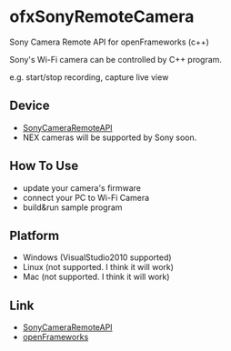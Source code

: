 ofxSonyRemoteCamera
===================

Sony Camera Remote API for openFrameworks (c++)

Sony's Wi-Fi camera can be controlled by C++ program.

e.g. start/stop recording, capture live view

Device
----------
- [SonyCameraRemoteAPI](http://camera.developer.sony.com/ "Sony Camera Remote API")
- NEX cameras will be supported by Sony soon.

How To Use
----------
- update your camera's firmware
- connect your PC to Wi-Fi Camera
- build&run sample program

Platform
----------
- Windows (VisualStudio2010 supported) 
- Linux (not supported. I think it will work) 
- Mac (not supported. I think it will work) 

Link
----------
- [SonyCameraRemoteAPI](http://camera.developer.sony.com/ "Sony Camera Remote API")
- [openFrameworks](http://www.openframeworks.cc/ "openFrameworks")
